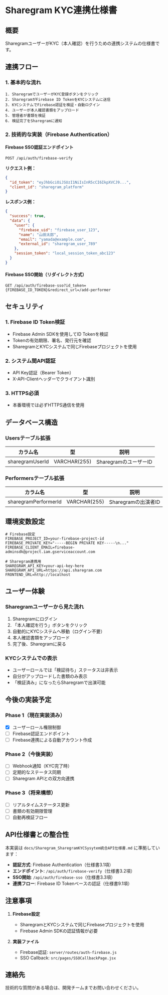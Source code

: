 # Sharegram KYC連携仕様書

## 概要
SharegramユーザーがKYC（本人確認）を行うための連携システムの仕様書です。

## 連携フロー

### 1. 基本的な流れ
```
1. SharegramでユーザーがKYC登録ボタンをクリック
2. SharegramがFirebase ID TokenをKYCシステムに送信
3. KYCシステムでFirebase認証を検証・自動ログイン
4. ユーザーが本人確認書類をアップロード
5. 管理者が書類を検証
6. 検証完了をSharegramに通知
```

### 2. 技術的な実装（Firebase Authentication）

#### Firebase SSO認証エンドポイント
```
POST /api/auth/firebase-verify
```

**リクエスト例：**
```json
{
  "id_token": "eyJhbGciOiJSUzI1NiIsInR5cCI6IkpXVCJ9...",
  "client_id": "sharegram_platform"
}
```

**レスポンス例：**
```json
{
  "success": true,
  "data": {
    "user": {
      "firebase_uid": "firebase_user_123",
      "name": "山田太郎",
      "email": "yamada@example.com",
      "external_id": "sharegram_user_789"
    },
    "session_token": "local_session_token_abc123"
  }
}
```

#### Firebase SSO開始（リダイレクト方式）
```
GET /api/auth/firebase-sso?id_token={FIREBASE_ID_TOKEN}&redirect_url=/add-performer
```

## セキュリティ

### 1. Firebase ID Token検証
- Firebase Admin SDKを使用してID Tokenを検証
- Tokenの有効期限、署名、発行元を確認
- SharegramとKYCシステムで同じFirebaseプロジェクトを使用

### 2. システム間API認証
- API Key認証（Bearer Token）
- X-API-Clientヘッダーでクライアント識別

### 3. HTTPS必須
- 本番環境では必ずHTTPS通信を使用

## データベース構造

### Usersテーブル拡張
| カラム名 | 型 | 説明 |
|---------|---|------|
| sharegramUserId | VARCHAR(255) | SharegramのユーザーID |

### Performersテーブル拡張
| カラム名 | 型 | 説明 |
|---------|---|------|
| sharegramPerformerId | VARCHAR(255) | Sharegramの出演者ID |

## 環境変数設定

```env
# Firebase設定
FIREBASE_PROJECT_ID=your-firebase-project-id
FIREBASE_PRIVATE_KEY="-----BEGIN PRIVATE KEY-----\n..."
FIREBASE_CLIENT_EMAIL=firebase-adminsdk@project.iam.gserviceaccount.com

# Sharegram連携用
SHAREGRAM_API_KEY=your-api-key-here
SHAREGRAM_API_URL=https://api.sharegram.com
FRONTEND_URL=http://localhost
```

## ユーザー体験

### Sharegramユーザーから見た流れ
1. Sharegramにログイン
2. 「本人確認を行う」ボタンをクリック
3. 自動的にKYCシステムへ移動（ログイン不要）
4. 本人確認書類をアップロード
5. 完了後、Sharegramに戻る

### KYCシステムでの表示
- ユーザーロールでは「検証待ち」ステータスは非表示
- 自分がアップロードした書類のみ表示
- 「検証済み」になったらSharegramで出演可能

## 今後の実装予定

### Phase 1（現在実装済み）
- [x] ユーザーロール権限制御
- [ ] Firebase認証エンドポイント
- [ ] Firebase連携による自動アカウント作成

### Phase 2（今後実装）
- [ ] Webhook通知（KYC完了時）
- [ ] 定期的なステータス同期
- [ ] Sharegram APIとの双方向連携

### Phase 3（将来構想）
- [ ] リアルタイムステータス更新
- [ ] 書類の有効期限管理
- [ ] 自動再検証フロー

## API仕様書との整合性

本実装は `docs/Sharegram_SharegramKYCSysytem統合API仕様書.md` に準拠しています：

- **認証方式**: Firebase Authentication（仕様書3.1項）
- **エンドポイント**: `/api/auth/firebase-verify`（仕様書3.2項）
- **SSO開始**: `/api/auth/firebase-sso`（仕様書3.3項）
- **連携フロー**: Firebase ID Tokenベースの認証（仕様書9.1項）

## 注意事項

1. **Firebase設定**
   - SharegramとKYCシステムで同じFirebaseプロジェクトを使用
   - Firebase Admin SDKの認証情報が必要

2. **実装ファイル**
   - Firebase認証: `server/routes/auth-firebase.js`
   - SSO Callback: `src/pages/SSOCallbackPage.jsx`

## 連絡先
技術的な質問がある場合は、開発チームまでお問い合わせください。